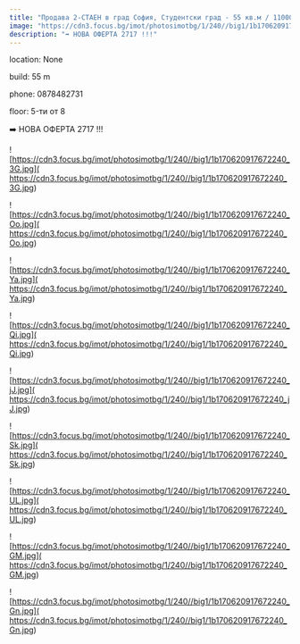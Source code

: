 ```yaml
---
title: "Продава 2-СТАЕН в град София, Студентски град - 55 кв.м / 110000 EUR :: imot.bg Обява"
image: "https://cdn3.focus.bg/imot/photosimotbg/1/240//big1/1b170620917672240_2P.jpg"
description: "➡️ НОВА ОФЕРТА 2717 !!!"
---
```


location: None

build: 55 m

phone: 0878482731

floor: 5-ти от 8

➡️ НОВА ОФЕРТА 2717 !!!


![https://cdn3.focus.bg/imot/photosimotbg/1/240//big1/1b170620917672240_3G.jpg]( https://cdn3.focus.bg/imot/photosimotbg/1/240//big1/1b170620917672240_3G.jpg)


![https://cdn3.focus.bg/imot/photosimotbg/1/240//big1/1b170620917672240_Oo.jpg]( https://cdn3.focus.bg/imot/photosimotbg/1/240//big1/1b170620917672240_Oo.jpg)


![https://cdn3.focus.bg/imot/photosimotbg/1/240//big1/1b170620917672240_Ya.jpg]( https://cdn3.focus.bg/imot/photosimotbg/1/240//big1/1b170620917672240_Ya.jpg)


![https://cdn3.focus.bg/imot/photosimotbg/1/240//big1/1b170620917672240_Qi.jpg]( https://cdn3.focus.bg/imot/photosimotbg/1/240//big1/1b170620917672240_Qi.jpg)


![https://cdn3.focus.bg/imot/photosimotbg/1/240//big1/1b170620917672240_jJ.jpg]( https://cdn3.focus.bg/imot/photosimotbg/1/240//big1/1b170620917672240_jJ.jpg)


![https://cdn3.focus.bg/imot/photosimotbg/1/240//big1/1b170620917672240_Sk.jpg]( https://cdn3.focus.bg/imot/photosimotbg/1/240//big1/1b170620917672240_Sk.jpg)


![https://cdn3.focus.bg/imot/photosimotbg/1/240//big1/1b170620917672240_UL.jpg]( https://cdn3.focus.bg/imot/photosimotbg/1/240//big1/1b170620917672240_UL.jpg)


![https://cdn3.focus.bg/imot/photosimotbg/1/240//big1/1b170620917672240_GM.jpg]( https://cdn3.focus.bg/imot/photosimotbg/1/240//big1/1b170620917672240_GM.jpg)


![https://cdn3.focus.bg/imot/photosimotbg/1/240//big1/1b170620917672240_Gn.jpg]( https://cdn3.focus.bg/imot/photosimotbg/1/240//big1/1b170620917672240_Gn.jpg)



